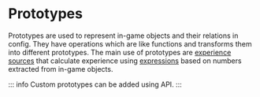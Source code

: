 # Prototypes

Prototypes are used to represent in-game objects and their relations in config. They have operations which are like functions and transforms them into different prototypes. The main use of prototypes are [experience sources](/creators/configuration/experience-sources/experience-source) that calculate experience using [expressions](/creators/configuration/expression) based on numbers extracted from in-game objects.

::: info
Custom prototypes can be added using API.
:::